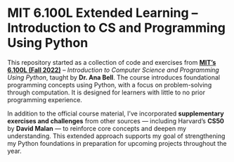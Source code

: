 # MIT 6.100L Extended Learning – Introduction to CS and Programming Using Python

This repository started as a collection of code and exercises from [**MIT’s 6.100L (Fall 2022)**](https://ocw.mit.edu/courses/6-100l-introduction-to-cs-and-programming-using-python-fall-2022/) – *Introduction to Computer Science and Programming Using Python*, taught by **Dr. Ana Bell**. The course introduces foundational programming concepts using Python, with a focus on problem-solving through computation. It is designed for learners with little to no prior programming experience.

In addition to the official course material, I’ve incorporated **supplementary exercises and challenges** from other sources — including Harvard’s **CS50** by **David Malan** — to reinforce core concepts and deepen my understanding. This extended approach supports my goal of strengthening my Python foundations in preparation for upcoming projects throughout the year.
